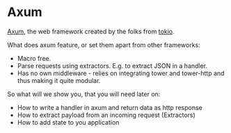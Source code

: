 # Axum

[Axum](https://github.com/tokio-rs/axum), the web framework created by the folks from [tokio](https://github.com/tokio-rs).

What does axum feature, or set them apart from other frameworks:

- Macro free.
- Parse requests using extractors. E.g. to extract JSON in a handler.
- Has no own middleware - relies on integrating tower and tower-http and thus making it quite modular.

So what will we show you, that you will need later on:

- How to write a handler in axum and return data as http response
- How to extract payload from an incoming request (Extractors)
- How to add state to you application
